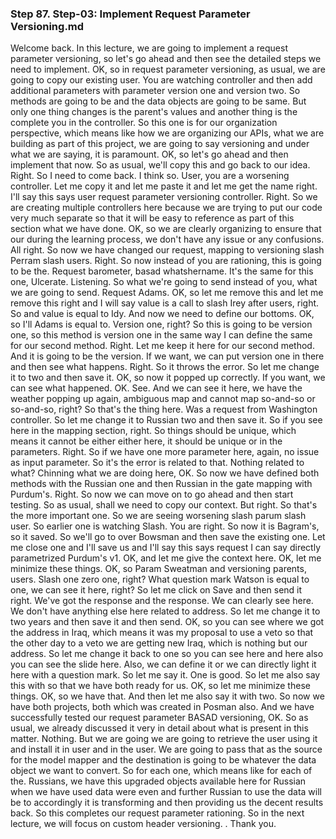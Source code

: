 ### Step 87. Step-03: Implement Request Parameter Versioning.md
Welcome back.  In this lecture, we are going to implement a request parameter versioning, so let's go ahead and then  see the detailed steps we need to implement.  OK, so in request parameter versioning, as usual, we are going to copy our existing user.  You are watching controller and then add additional parameters with parameter version one and version  two.  So methods are going to be and the data objects are going to be same.  But only one thing changes is the parent's values and another thing is the complete you in the controller.  So this one is for our organization perspective, which means like how we are organizing our APIs,  what we are building as part of this project, we are going to say versioning and under what we are  saying, it is paramount.  OK, so let's go ahead and then implement that now.  So as usual, we'll copy this and go back to our idea.  Right.  So I need to come back.  I think so.  User, you are a worsening controller.  Let me copy it and let me paste it and let me get the name right.  I'll say this says user request parameter versioning controller.  Right.  So we are creating multiple controllers here because we are trying to put our code very much separate  so that it will be easy to reference as part of this section what we have done.  OK, so we are clearly organizing to ensure that our during the learning process, we don't have any  issue or any confusions.  All right.  So now we have changed our request, mapping to versioning slash Perram slash users.  Right.  So now instead of you are rationing, this is going to be the.  Request barometer, basad whatshername.  It's the same for this one, Ulcerate.  Listening.  So what we're going to send instead of you, what we are going to send.  Request Adams.  OK, so let me remove this and let me remove this right and I will say value is a call to slash Irey  after users, right.  So and value is equal to Idy.  And now we need to define our bottoms.  OK, so I'll Adams is equal to.  Version one, right?  So this is going to be version one, so this method is version one in the same way I can define the  same for our second method.  Right.  Let me keep it here for our second method.  And it is going to be the version.  If we want, we can put version one in there and then see what happens.  Right.  So it throws the error.  So let me change it to two and then save it.  OK, so now it popped up correctly.  If you want, we can see what happened.  OK.  See.  And we can see it here, we have the weather popping up again, ambiguous map and cannot map so-and-so  or so-and-so, right?  So that's the thing here.  Was a request from Washington controller.  So let me change it to Russian two and then save it.  So if you see here in the mapping section, right.  So things should be unique, which means it cannot be either either here, it should be unique or in  the parameters.  Right.  So if we have one more parameter here, again, no issue as input parameter.  So it's the error is related to that.  Nothing related to what?  Chinning what we are doing here, OK.  So now we have defined both methods with the Russian one and then Russian in the gate mapping with Purdum's.  Right.  So now we can move on to go ahead and then start testing.  So as usual, shall we need to copy our context.  But right.  So that's the more important one.  So we are seeing worsening slash parum slash user.  So earlier one is watching Slash.  You are right.  So now it is Bagram's, so it saved.  So we'll go to over Bowsman and then save the existing one.  Let me close one and I'll save us and I'll say this says request I can say directly parametrized Purdum's  v1.  OK, and let me give the context here.  OK, let me minimize these things.  OK, so Param Sweatman and versioning parents, users.  Slash one zero one, right?  What question mark Watson is equal to one, we can see it here, right?  So let me click on Save and then send it right.  We've got the response and the response.  We can clearly see here.  We don't have anything else here related to address.  So let me change it to two years and then save it and then send.  OK, so you can see where we got the address in Iraq, which means it was my proposal to use a veto  so that the other day to a veto we are getting new Iraq, which is nothing but our address.  So let me change it back to one so you can see here and here also you can see the slide here.  Also, we can define it or we can directly light it here with a question mark.  So let me say it.  One is good.  So let me also say this with so that we have both ready for us.  OK, so let me minimize these things.  OK, so we have that.  And then let me also say it with two.  So now we have both projects, both which was created in Posman also.  And we have successfully tested our request parameter BASAD versioning, OK.  So as usual, we already discussed it very in detail about what is present in this matter.  Nothing.  But we are going we are going to retrieve the user using it and install it in user and in the user.  We are going to pass that as the source for the model mapper and the destination is going to be whatever  the data object we want to convert.  So for each one, which means like for each of the.  Russians, we have this upgraded objects available here for Russian when we have used data were even  and further Russian to use the data will be to accordingly it is transforming and then providing us  the decent results back.  So this completes our request parameter rationing.  So in the next lecture, we will focus on custom header versioning.    .  Thank you.    
